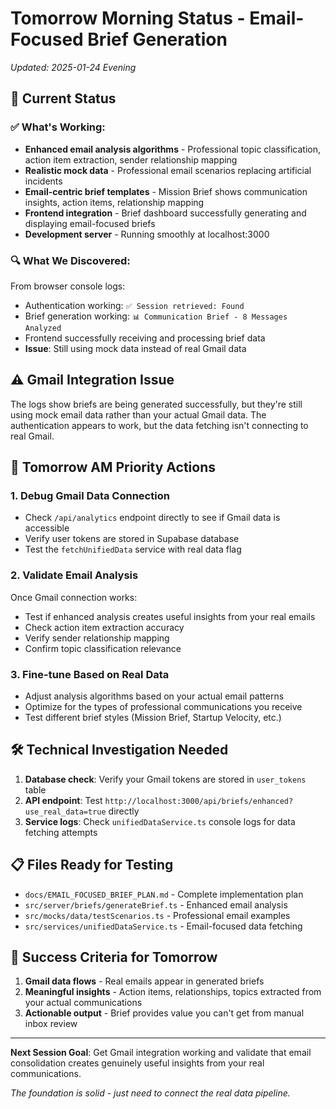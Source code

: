 # Tomorrow Morning Status - Email-Focused Brief Generation

*Updated: 2025-01-24 Evening*

## 🎯 Current Status

### ✅ **What's Working:**
- **Enhanced email analysis algorithms** - Professional topic classification, action item extraction, sender relationship mapping
- **Realistic mock data** - Professional email scenarios replacing artificial incidents
- **Email-centric brief templates** - Mission Brief shows communication insights, action items, relationship mapping
- **Frontend integration** - Brief dashboard successfully generating and displaying email-focused briefs
- **Development server** - Running smoothly at localhost:3000

### 🔍 **What We Discovered:**
From browser console logs:
- Authentication working: `✅ Session retrieved: Found`
- Brief generation working: `📊 Communication Brief - 8 Messages Analyzed`
- Frontend successfully receiving and processing brief data
- **Issue**: Still using mock data instead of real Gmail data

## ⚠️ **Gmail Integration Issue**

The logs show briefs are being generated successfully, but they're still using mock email data rather than your actual Gmail data. The authentication appears to work, but the data fetching isn't connecting to real Gmail.

## 🚀 **Tomorrow AM Priority Actions**

### **1. Debug Gmail Data Connection** 
- Check `/api/analytics` endpoint directly to see if Gmail data is accessible
- Verify user tokens are stored in Supabase database
- Test the `fetchUnifiedData` service with real data flag

### **2. Validate Email Analysis** 
Once Gmail connection works:
- Test if enhanced analysis creates useful insights from your real emails
- Check action item extraction accuracy
- Verify sender relationship mapping
- Confirm topic classification relevance

### **3. Fine-tune Based on Real Data**
- Adjust analysis algorithms based on your actual email patterns
- Optimize for the types of professional communications you receive
- Test different brief styles (Mission Brief, Startup Velocity, etc.)

## 🛠 **Technical Investigation Needed**

1. **Database check**: Verify your Gmail tokens are stored in `user_tokens` table
2. **API endpoint**: Test `http://localhost:3000/api/briefs/enhanced?use_real_data=true` directly
3. **Service logs**: Check `unifiedDataService.ts` console logs for data fetching attempts

## 📋 **Files Ready for Testing**

- `docs/EMAIL_FOCUSED_BRIEF_PLAN.md` - Complete implementation plan
- `src/server/briefs/generateBrief.ts` - Enhanced email analysis
- `src/mocks/data/testScenarios.ts` - Professional email examples  
- `src/services/unifiedDataService.ts` - Email-focused data fetching

## 🎯 **Success Criteria for Tomorrow**

1. **Gmail data flows** - Real emails appear in generated briefs
2. **Meaningful insights** - Action items, relationships, topics extracted from your actual communications
3. **Actionable output** - Brief provides value you can't get from manual inbox review

---

**Next Session Goal**: Get Gmail integration working and validate that email consolidation creates genuinely useful insights from your real communications.

*The foundation is solid - just need to connect the real data pipeline.*